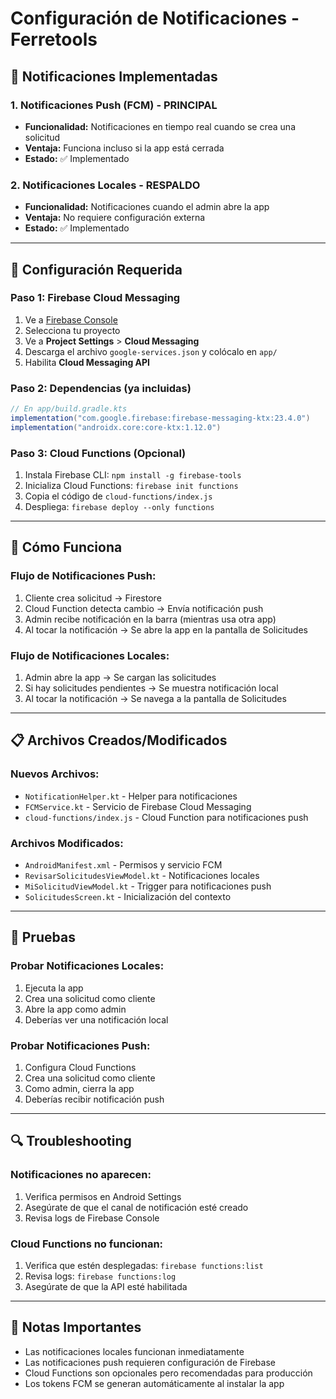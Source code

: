 # Configuración de Notificaciones - Ferretools

## 📱 Notificaciones Implementadas

### 1. Notificaciones Push (FCM) - PRINCIPAL
- **Funcionalidad:** Notificaciones en tiempo real cuando se crea una solicitud
- **Ventaja:** Funciona incluso si la app está cerrada
- **Estado:** ✅ Implementado

### 2. Notificaciones Locales - RESPALDO
- **Funcionalidad:** Notificaciones cuando el admin abre la app
- **Ventaja:** No requiere configuración externa
- **Estado:** ✅ Implementado

---

## 🔧 Configuración Requerida

### Paso 1: Firebase Cloud Messaging
1. Ve a [Firebase Console](https://console.firebase.google.com/)
2. Selecciona tu proyecto
3. Ve a **Project Settings** > **Cloud Messaging**
4. Descarga el archivo `google-services.json` y colócalo en `app/`
5. Habilita **Cloud Messaging API**

### Paso 2: Dependencias (ya incluidas)
```gradle
// En app/build.gradle.kts
implementation("com.google.firebase:firebase-messaging-ktx:23.4.0")
implementation("androidx.core:core-ktx:1.12.0")
```

### Paso 3: Cloud Functions (Opcional)
1. Instala Firebase CLI: `npm install -g firebase-tools`
2. Inicializa Cloud Functions: `firebase init functions`
3. Copia el código de `cloud-functions/index.js`
4. Despliega: `firebase deploy --only functions`

---

## 🚀 Cómo Funciona

### Flujo de Notificaciones Push:
1. Cliente crea solicitud → Firestore
2. Cloud Function detecta cambio → Envía notificación push
3. Admin recibe notificación en la barra (mientras usa otra app)
4. Al tocar la notificación → Se abre la app en la pantalla de Solicitudes

### Flujo de Notificaciones Locales:
1. Admin abre la app → Se cargan las solicitudes
2. Si hay solicitudes pendientes → Se muestra notificación local
3. Al tocar la notificación → Se navega a la pantalla de Solicitudes

---

## 📋 Archivos Creados/Modificados

### Nuevos Archivos:
- `NotificationHelper.kt` - Helper para notificaciones
- `FCMService.kt` - Servicio de Firebase Cloud Messaging
- `cloud-functions/index.js` - Cloud Function para notificaciones push

### Archivos Modificados:
- `AndroidManifest.xml` - Permisos y servicio FCM
- `RevisarSolicitudesViewModel.kt` - Notificaciones locales
- `MiSolicitudViewModel.kt` - Trigger para notificaciones push
- `SolicitudesScreen.kt` - Inicialización del contexto

---

## 🧪 Pruebas

### Probar Notificaciones Locales:
1. Ejecuta la app
2. Crea una solicitud como cliente
3. Abre la app como admin
4. Deberías ver una notificación local

### Probar Notificaciones Push:
1. Configura Cloud Functions
2. Crea una solicitud como cliente
3. Como admin, cierra la app
4. Deberías recibir notificación push

---

## 🔍 Troubleshooting

### Notificaciones no aparecen:
1. Verifica permisos en Android Settings
2. Asegúrate de que el canal de notificación esté creado
3. Revisa logs de Firebase Console

### Cloud Functions no funcionan:
1. Verifica que estén desplegadas: `firebase functions:list`
2. Revisa logs: `firebase functions:log`
3. Asegúrate de que la API esté habilitada

---

## 📝 Notas Importantes

- Las notificaciones locales funcionan inmediatamente
- Las notificaciones push requieren configuración de Firebase
- Cloud Functions son opcionales pero recomendadas para producción
- Los tokens FCM se generan automáticamente al instalar la app 
